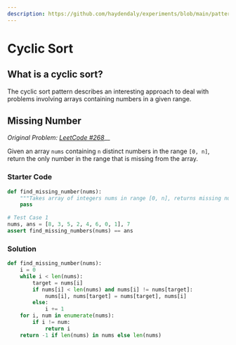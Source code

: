 ```yaml
---
description: https://github.com/haydendaly/experiments/blob/main/patterns/cyclic_sort.ipynb
---
```


# Cyclic Sort

## What is a cyclic sort?

The cyclic sort pattern describes an interesting approach to deal with problems involving arrays containing numbers in a given range.

## Missing Number

_Original Problem:_ [_LeetCode #268_](https://leetcode.com/problems/missing-number/)__

Given an array `nums` containing `n` distinct numbers in the range `[0, n]`, return the only number in the range that is missing from the array.

### Starter Code

```python
def find_missing_number(nums):
    """Takes array of integers nums in range [0, n], returns missing number"""
    pass
    
# Test Case 1
nums, ans = [8, 3, 5, 2, 4, 6, 0, 1], 7
assert find_missing_numbers(nums) == ans
```

### Solution

```python
def find_missing_number(nums):
    i = 0
    while i < len(nums):
        target = nums[i]
        if nums[i] < len(nums) and nums[i] != nums[target]:
            nums[i], nums[target] = nums[target], nums[i]
        else:
            i += 1
    for i, num in enumerate(nums):
        if i != num:
            return i
    return -1 if len(nums) in nums else len(nums)
```
